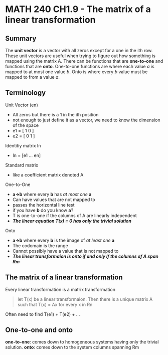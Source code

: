 # MATH 240 CH1.9 - The matrix of a linear transformation

## Summary
The **unit vector** is a vector with all zeros except for a one in the ith row. These unit vectors are useful when trying to figure out how something is mapped using the matrix A. There can be functions that are **one-to-one** and functions that are **onto**. One-to-one functions are where each value *a* is mapped to at most one value *b*. Onto is where every *b* value must be mapped to from a value *a*.

## Terminology

Unit Vector (en)
- All zeros but there is a 1 in the ith position
- not enough to just define it as a vector, we need to know the dimension of the space
- e1 = [ 1 0 ]
- e2 = [ 0 1 ]

Identitiy matrix In
- In = [e1 ... en]

Standard matrix
- like a coefficient matrix denoted A

One-to-One
- **a->b** where every **b** has *at most one* **a**
- Can have values that are not mapped to
- passes the horizontal line test
- if you have **b** do you know **a**?
- T is one-to-one if the columns of A are linearly independent
- ***The linear equation T(x) = 0 has only the trivial solution***

Onto
- **a->b** where every **b** is the image of *at least one* **a**
- The codomain is the range
- Cannot possibly have a value that is not mapped to
- ***The linear transformaion is onto if and only if the columns of A span Rm***


## The matrix of a linear transformation
Every linear transformation is a matrix transformation

> let T(x) be a linear transformaion. Then there is a unique matrix A such that T(x) = Ax for every x in Rn

Often need to find T(e1) + T(e2) + ...

## One-to-one and onto
**one-to-one**: comes down to homogeneous systems having only the trivial solution.
**onto**: comes down to the system columns spanning Rm
